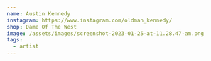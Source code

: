 ```yaml
---
name: Austin Kennedy
instagram: https://www.instagram.com/oldman_kennedy/
shop: Dame Of The West
image: /assets/images/screenshot-2023-01-25-at-11.28.47-am.png
tags:
  - artist
---
```

